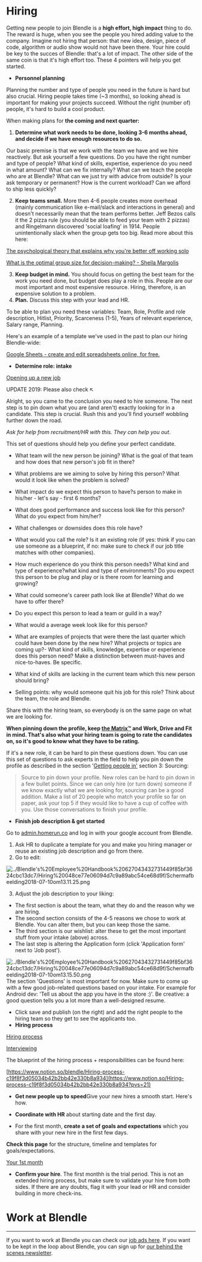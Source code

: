 # Hiring

Getting new people to join Blendle is a **high effort, high impact** thing to do. The reward is huge, when you see the people you hired adding value to the company. Imagine not hiring that person: that new idea, design, piece of code, algorithm or audio show would not have been there. Your hire could be key to the succes of Blendle: that's a lot of impact. The other side of the same coin is that it's high effort too. These 4 pointers will help you get started. 

- **Personnel planning**

Planning the number and type of people you need in the future is hard but also crucial. Hiring people takes time (~3 months), so looking ahead is important for making your projects succeed. Without the right (number of) people, it's hard to build a cool product.

When making plans for **the coming and next quarter:**

1. **Determine what work needs to be done, looking 3-6 months ahead, and decide if we have enough resources to do so.** 

Our basic premise is that we work with the team we have and we hire reactively. But ask yourself a few questions. Do you have the right number and type of people? What kind of skills, expertise, experience do you need in what amount? What can we fix internally? What can we teach the people who are at Blendle? What can we just try with advice from outside? Is your ask temporary or permanent? How is the current workload? Can we afford to ship less quickly? 

2. **Keep teams small.** More then 4-6 people creates more overhead (mainly communication like e-mail/slack and interactions in general) and doesn't necessarily mean that the team performs better. Jeff Bezos calls it the 2 pizza rule (you should be able to feed your team with 2 pizzas) and Ringelmann discovered 'social loafing' in 1914. People unintentionally slack when the group gets too big. Read more about this here:

[The psychological theory that explains why you're better off working solo](https://qz.com/848267/the-ringelmann-effect-productivity-increases-when-youre-working-solo-rather-than-on-a-team/)

[What is the optimal group size for decision-making? - Sheila Margolis](https://sheilamargolis.com/2011/01/24/what-is-the-optimal-group-size-for-decision-making/)

3. **Keep budget in mind.** You should focus on getting the best team for the work you need done, but budget does play a role in this. People are our most important and most expensive resource. Hiring, therefore, is an expensive solution to a problem. 
4. **Plan.** Discuss this step with your lead and HR.

To be able to plan you need these variables: Team, Role, Profile and role description, Hitlist, Priority, Scarceness (1-5), Years of relevant experience, Salary range, Planning. 

Here's an example of a template we've used in the past to plan our hiring Blendle-wide:

[Google Sheets - create and edit spreadsheets online, for free.](https://docs.google.com/spreadsheets/d/1X9C2vGjxwdD2RSXcObW6A9rgd5XaD-zoFL1OIw5y5kQ/edit#gid=981401373)

- **Determine role: intake**

[Opening up a new job](Hiring%20553b27f441d44be6bc98653afbe0dd61/Opening%20up%20a%20new%20job%20df2ca8fd3d4e4e1ab62a0c97618141a8.md)

UPDATE 2019: Please also check ↖︎

Alright, so you came to the conclusion you need to hire someone. The next step is to pin down what you are (and aren't) exactly looking for in a candidate. This step is crucial. Rush this and you'll find yourself wobbling further down the road. 

*Ask for help from recruitment/HR with this. They can help you out.*

This set of questions should help you define your perfect candidate.

- What team will the new person be joining? What is the goal of that team and how does that new person's job fit in there?

- What problems are we aiming to solve by hiring this person? What would it look like when the problem is solved?

- What impact do we expect this person to have?s person to make in his/her - let's say - first 6 months?
- What does good performance and success look like for this person? What do you expect from him/her?
- What challenges or downsides does this role have?
- What would you call the role? Is it an existing role (if yes: think if you can use someone as a blueprint, if no: make sure to check if our job title matches with other companies).
- How much experience do you think this person needs? What kind and type of experience?what kind and type of environments? Do you expect this person to be plug and play or is there room for learning and growing?
- What could someone's career path look like at Blendle? What do we have to offer there?
- Do you expect this person to lead a team or guild in a way?
- What would a average week look like for this person?
- What are examples of projects that were there the last quarter which could have been done by the new hire? What projects or topics are coming up?- What kind of skills, knowledge, expertise or experience does this person need? Make a distinction between must-haves and nice-to-haves. Be specific.
- What kind of skills are lacking in the current team which this new person should bring?
- Selling points: why would someone quit his job for this role? Think about the team, the role and Blendle.

Share this with the hiring team, so everybody is on the same page on what we are looking for.

**When pinning down the profile, keep [the Matrix™](https://docs.google.com/spreadsheets/d/1HO4cEH0dguBywUzjT3FMUSGiJbgGjOQDdaILl0BaJME/edit#gid=1890661785) and Work, Drive and Fit in mind. That's also what your hiring team is going to rate the candidates on, so it's good to know what they have to be rating.** 

If it's a new role, it can be hard to pin these questions down. You can use this set of questions to ask experts in the field to help you pin down the profile as described in the section '[Getting people in'](https://www.notion.so/beae540c6eb54f87b43bb2123d50f23e?pvs=21) section 3: Sourcing:

> Source to pin down your profile. New roles can be hard to pin down in a few bullet points. Since we can only hire (or turn down) someone if we know exactly what we are looking for, sourcing can be a good addition. Make a list of 20 people who match your profile so far on paper, ask your top 5 if they would like to have a cup of coffee with you. Use those conversations to finish your profile.
> 
- **Finish job description & get started**

Go to [admin.homerun.co](http://admin.homerun.co) and log in with your google account from Blendle.

1. Ask HR to duplicate a template for you and make you hiring manager or reuse an existing job description and go from there. 
2. Go to edit:

![../Blendle's%20Employee%20Handbook%20627043432731449f85bf3624cbc13dc7/Hiring%20048ce77e06094d7c9a89abc54ce68d9f/Schermafbeelding2018-07-10om13.11.25.png](../Blendle's%20Employee%20Handbook%20627043432731449f85bf3624cbc13dc7/Hiring%20048ce77e06094d7c9a89abc54ce68d9f/Schermafbeelding2018-07-10om13.11.25.png)

3. Adjust the job description to your liking:
- The first section is about the team, what they do and the reason why we are hiring.
- The second section consists of the 4-5 reasons we chose to work at Blendle. You can alter them, but you can keep those the same.
- The third section is our wishlist: alter these to get the most important stuff from your intake (above) across.
- The last step is altering the Application form (click 'Application form' next to 'Job post').

![../Blendle's%20Employee%20Handbook%20627043432731449f85bf3624cbc13dc7/Hiring%20048ce77e06094d7c9a89abc54ce68d9f/Schermafbeelding2018-07-10om13.15.50.png](../Blendle's%20Employee%20Handbook%20627043432731449f85bf3624cbc13dc7/Hiring%20048ce77e06094d7c9a89abc54ce68d9f/Schermafbeelding2018-07-10om13.15.50.png)The section 'Questions' is most important for now. Make sure to come up with a few good job-related questions based on your intake. For example for Android dev: 'Tell us about the app you have in the store :)'. Be creative: a good question tells you a lot more than a well-designed resume.

- Click save and publish (on the right) and add the right people to the hiring team so they get to see the applicants too.
- **Hiring process**

[Hiring process](Hiring%20553b27f441d44be6bc98653afbe0dd61/Hiring%20process%2021b759ccebb1488bb11de2cc783fe418.md)

[Interviewing](Hiring%20553b27f441d44be6bc98653afbe0dd61/Interviewing%209e084758ad2a4922a2cbc86a6d01b3d4.md)

The blueprint of the hiring process + responsibilities can be found here:

[https://www.notion.so/blendle/Hiring-process-c19f8f3d05034b42b2bb42e330b8a934](https://www.notion.so/Hiring-process-c19f8f3d05034b42b2bb42e330b8a934?pvs=21)

- **Get new people up to speed**Give your new hires a smooth start. Here's how.

- **Coordinate with HR** about starting date and the first day.

- For the first month, **create a set of goals and expectations** which you share with your new hire in the first few days.

**Check this page** for the structure, timeline and templates for goals/expectations.

[Your 1st month ](Your%201st%20month%20eef9b2e7b3a54d11ae0aa7d64e77e30f.md)

- **Confirm your hire**. The first monthh is the trial period. This is not an extended hiring process, but make sure to validate your hire from both sides. If there are any doubts, flag it with your lead or HR and consider building in more check-ins.

# Work at Blendle

---

If you want to work at Blendle you can check our [job ads here](https://blendle.homerun.co/). If you want to be kept in the loop about Blendle, you can sign up for [our behind the scenes newsletter](https://blendle.homerun.co/yes-keep-me-posted/tr/apply?token=8092d4128c306003d97dd3821bad06f2).